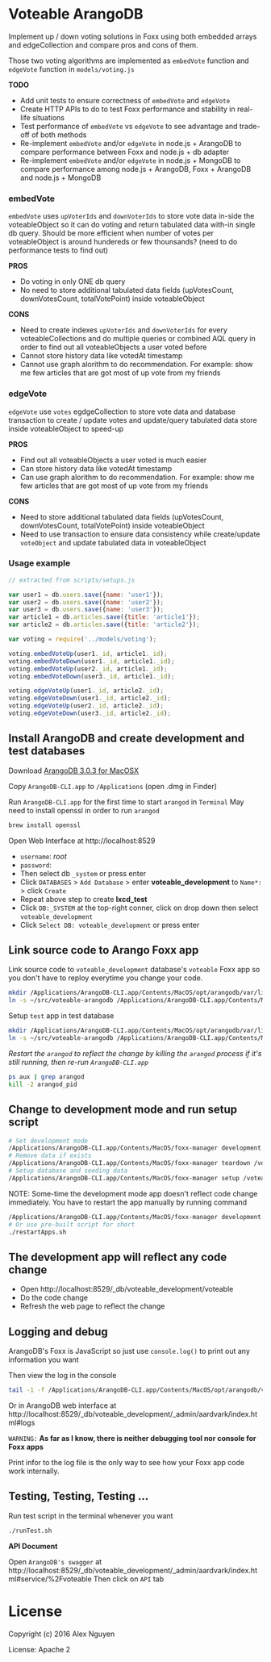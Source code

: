 # Voteable ArangoDB

Implement up / down voting solutions in Foxx using both embedded arrays and edgeCollection and compare pros and cons of them. 

Those two voting algorithms are implemented as `embedVote` function and `edgeVote` function in `models/voting.js`

**TODO**
 * Add unit tests to ensure correctness of `embedVote` and `edgeVote`
 * Create HTTP APIs to do to test Foxx performance and stability in real-life situations
 * Test performance of `embedVote` vs `edgeVote` to see advantage and trade-off of both methods
 * Re-implement `embedVote` and/or `edgeVote` in node.js + ArangoDB to compare performance between Foxx and node.js + db adapter
 * Re-implement `embedVote` and/or `edgeVote` in node.js + MongoDB to compare performance among node.js + ArangoDB, Foxx + ArangoDB and node.js + MongoDB

### embedVote
`embedVote` uses `upVoterIds` and `downVoterIds` to store vote data in-side the voteableObject so it can 
do voting and return tabulated data with-in single db query. Should be more efficient when number of votes per voteableObject is around hundereds or few thounsands? (need to do performance tests to find out)

**PROS**
 * Do voting in only ONE db query
 * No need to store additional tabulated data fields (upVotesCount, downVotesCount, totalVotePoint) inside voteableObject

**CONS**
 * Need to create indexes `upVoterIds` and `downVoterIds` for every voteableCollections and do multiple queries or combined AQL query in order to find out all voteableObjects a user voted before
 * Cannot store history data like votedAt timestamp
 * Cannot use graph alorithm to do recommendation. For example: show me few articles that are got most of up vote from my friends

### edgeVote
`edgeVote` use `votes` egdgeCollection to store vote data and database transaction to create / update votes and update/query tabulated data store inside voteableObject to speed-up

**PROS**
 * Find out all voteableObjects a user voted is much easier
 * Can store history data like votedAt timestamp
 * Can use graph alorithm to do recommendation. For example: show me few articles that are got most of up vote from my friends

**CONS**
 * Need to store additional tabulated data fields (upVotesCount, downVotesCount, totalVotePoint) inside voteableObject
 * Need to use transaction to ensure data consistency while create/update `voteObject` and update tabulated data in voteableObject
 

### Usage example

```js
// extracted from scripts/setups.js

var user1 = db.users.save({name: 'user1'});
var user2 = db.users.save({name: 'user2'});
var user3 = db.users.save({name: 'user3'});
var article1 = db.articles.save({title: 'article1'});
var article2 = db.articles.save({title: 'article2'});

var voting = require('../models/voting');

voting.embedVoteUp(user1._id, article1._id);
voting.embedVoteDown(user1._id, article1._id);
voting.embedVoteUp(user2._id, article1._id);
voting.embedVoteDown(user3._id, article1._id);

voting.edgeVoteUp(user1._id, article2._id);
voting.edgeVoteDown(user1._id, article2._id);
voting.edgeVoteUp(user2._id, article2._id);
voting.edgeVoteDown(user3._id, article2._id);
```

## Install ArangoDB and create development and test databases

Download [ArangoDB 3.0.3 for MacOSX](https://www.arangodb.com/repositories/MacOSX-10.8/x86_64/ArangoDB-3.0.3-CLI-MacOS-10.8-x86_64.dmg)

Copy `ArangoDB-CLI.app` to `/Applications` (open .dmg in Finder)

Run `ArangoDB-CLI.app` for the first time to start `arangod` in `Terminal`
May need to install openssl in order to run `arangod`
```bash
brew install openssl
```

Open Web Interface at http://localhost:8529

* `username`: *root*
* `password`:
* Then select db `_system` or press enter
* Click `DATABASES` > `Add Database` > enter **voteable_development** to `Name*:` > click `Create`
* Repeat above step to create **lxcd_test**
* Click `DB:_SYSTEM` at the top-right conner, click on drop down then select `voteable_development`
* Click `Select DB: voteable_development` or press enter


## Link source code to Arango Foxx app
Link source code to `voteable_development` database's `voteable` Foxx app so you don't have to reploy everytime you change your code.

```bash
mkdir /Applications/ArangoDB-CLI.app/Contents/MacOS/opt/arangodb/var/lib/arangodb3-apps/_db/voteable_development/voteable
ln -s ~/src/voteable-arangodb /Applications/ArangoDB-CLI.app/Contents/MacOS/opt/arangodb/var/lib/arangodb3-apps/_db/voteable_development/voteable/APP
```

Setup `test` app in test database
```bash
mkdir /Applications/ArangoDB-CLI.app/Contents/MacOS/opt/arangodb/var/lib/arangodb3-apps/_db/voteable_test/voteable
ln -s ~/src/voteable-arangodb /Applications/ArangoDB-CLI.app/Contents/MacOS/opt/arangodb/var/lib/arangodb3-apps/_db/voteable_test/voteable/APP
```

*Restart the `arangod` to reflect the change by killing the `arangod` process if it's still running, then re-run `ArangoDB-CLI.app`*
```bash
ps aux | grep arangod
kill -2 arangod_pid
```

## Change to development mode and run setup script

```bash
# Set development mode
/Applications/ArangoDB-CLI.app/Contents/MacOS/foxx-manager development /voteable --server.database voteable_development --server.authentication false
# Remove data if exists
/Applications/ArangoDB-CLI.app/Contents/MacOS/foxx-manager teardown /voteable --server.database voteable_development --server.authentication false
# Setup database and seeding data
/Applications/ArangoDB-CLI.app/Contents/MacOS/foxx-manager setup /voteable --server.database voteable_development --server.authentication false
```

NOTE: Some-time the development mode app doesn't reflect code change immediately. You have to restart the app manually by running command
```bash
/Applications/ArangoDB-CLI.app/Contents/MacOS/foxx-manager development /voteable --server.database voteable_development --server.authentication false
# Or use pre-built script for short
./restartApps.sh
```


## The development app will reflect any code change

* Open http://localhost:8529/_db/voteable_development/voteable
* Do the code change
* Refresh the web page to reflect the change

## Logging and debug

ArangoDB's Foxx is JavaScript so just use `console.log()` to print out any information you want

Then view the log in the console
```bash
tail -1 -f /Applications/ArangoDB-CLI.app/Contents/MacOS/opt/arangodb/var/log/arangodb3/arangod.log
```

Or in ArangoDB web interface at http://localhost:8529/_db/voteable_development/_admin/aardvark/index.html#logs

`WARNING:` **As far as I know, there is neither debugging tool nor console for Foxx apps**

Print infor to the log file is the only way to see how your Foxx app code work internally.

## Testing, Testing, Testing ...

Run test script in the terminal whenever you want
```bash
./runTest.sh
```

**API Document**

Open `ArangoDB's swagger` at http://localhost:8529/_db/voteable_development/_admin/aardvark/index.html#service/%2Fvoteable
Then click on `API` tab

# License

Copyright (c) 2016 Alex Nguyen

License: Apache 2